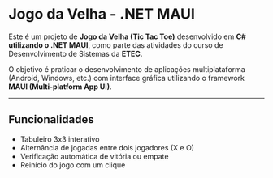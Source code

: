 # Jogo da Velha - .NET MAUI

Este é um projeto de **Jogo da Velha (Tic Tac Toe)** desenvolvido em **C# utilizando o .NET MAUI**, como parte das atividades do curso de Desenvolvimento de Sistemas da **ETEC**.

O objetivo é praticar o desenvolvimento de aplicações multiplataforma (Android, Windows, etc.) com interface gráfica utilizando o framework **MAUI (Multi-platform App UI)**.

---

## Funcionalidades

- Tabuleiro 3x3 interativo
- Alternância de jogadas entre dois jogadores (X e O)
- Verificação automática de vitória ou empate
- Reinício do jogo com um clique
